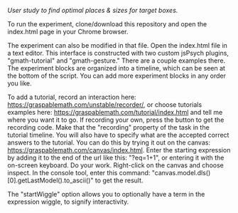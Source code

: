 *User study to find optimal places & sizes for target boxes.*

To run the experiment, clone/download this repository and open the index.html page in your Chrome browser.

The experiment can also be modified in that file.  Open the index.html file in a text editor.
This interface is constructed with two custom jsPsych plugins, "gmath-tutorial" and "gmath-gesture."
There are a couple examples there.  The experiment blocks are organized into a timeline, which
can be seen at the bottom of the script.  You can add more experiment blocks in any order you like.

To add a tutorial, record an interaction here: https://graspablemath.com/unstable/recorder/, or
choose tutorials examples here: https://graspablemath.com/tutorial/index.html and tell me where you want
it to go.  If recording your own, press the button to get the recording code.  Make that the "recording"
property of the task in the tutorial timeline.  You will also have to specify what are the accepted
correct answers to the tutorial.  You can do this by trying it out on the canvas:
https://graspablemath.com/canvas/index.html.  Enter the starting expression by adding it to the end of
the url like this: "?eq=1+1", or entering it with the on-screen keyboard.  Do your work.
Right-click on the canvas and choose inspect.  In the console tool, enter this
command: "canvas.model.dls()[0].getLastModel().to_ascii()" to get the result.

The "startWiggle" option allows you to optionally have a term in the expression
wiggle, to signify interactivity.
